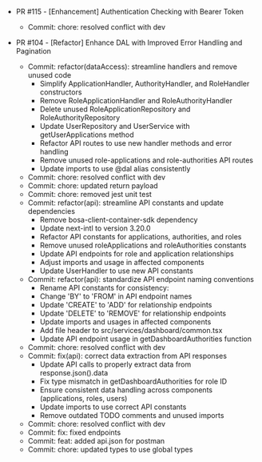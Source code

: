 * PR #115 - [Enhancement] Authentication Checking with Bearer Token
   * Commit: chore: resolved conflict with dev

* PR #104 - [Refactor] Enhance DAL with Improved Error Handling and Pagination
   * Commit: refactor(dataAccess): streamline handlers and remove unused code
      - Simplify ApplicationHandler, AuthorityHandler, and RoleHandler constructors
      - Remove RoleApplicationHandler and RoleAuthorityHandler
      - Delete unused RoleApplicationRepository and RoleAuthorityRepository
      - Update UserRepository and UserService with getUserApplications method
      - Refactor API routes to use new handler methods and error handling
      - Remove unused role-applications and role-authorities API routes
      - Update imports to use @dal alias consistently
   * Commit: chore: resolved conflict with dev
   * Commit: chore: updated return payload
   * Commit: chore: removed jest unit test
   * Commit: refactor(api): streamline API constants and update dependencies
      - Remove bosa-client-container-sdk dependency
      - Update next-intl to version 3.20.0
      - Refactor API constants for applications, authorities, and roles
      - Remove unused roleApplications and roleAuthorities constants
      - Update API endpoints for role and application relationships
      - Adjust imports and usage in affected components
      - Update UserHandler to use new API constants
   * Commit: refactor(api): standardize API endpoint naming conventions
      - Rename API constants for consistency:
      * Change 'BY' to 'FROM' in API endpoint names
      * Update 'CREATE' to 'ADD' for relationship endpoints
      * Update 'DELETE' to 'REMOVE' for relationship endpoints
      - Update imports and usages in affected components
      - Add file header to src/services/dashboard/common.tsx
      - Update API endpoint usage in getDashboardAuthorities function
   * Commit: chore: resolved conflict with dev
   * Commit: fix(api): correct data extraction from API responses
      - Update API calls to properly extract data from response.json().data
      - Fix type mismatch in getDashboardAuthorities for role ID
      - Ensure consistent data handling across components (applications, roles, users)
      - Update imports to use correct API constants
      - Remove outdated TODO comments and unused imports
   * Commit: chore: resolved conflict with dev
   * Commit: fix: fixed endpoints
   * Commit: feat: added api.json for postman
   * Commit: chore: updated types to use global types
